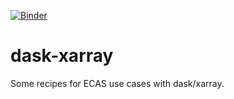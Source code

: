 [![Binder](https://mybinder.org/badge.svg)](https://mybinder.org/v2/gh/statiksof/dask-xarray/master?urlpath=lab)

# dask-xarray
Some recipes for ECAS use cases with dask/xarray.
